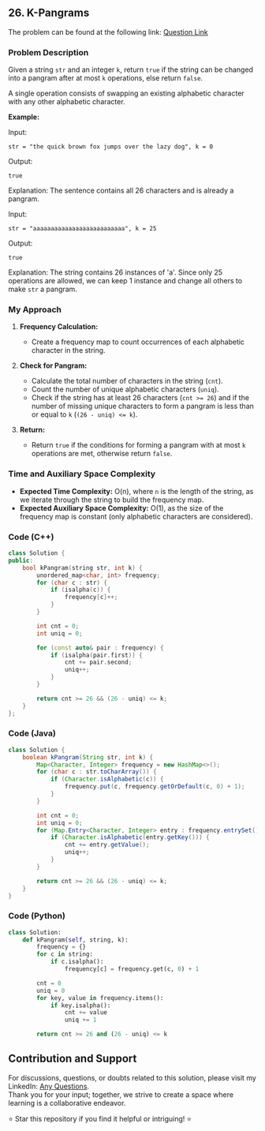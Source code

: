 ## 26. K-Pangrams

The problem can be found at the following link: [Question Link](https://www.geeksforgeeks.org/problems/k-pangrams0909/1)

### Problem Description

Given a string `str` and an integer `k`, return `true` if the string can be changed into a pangram after at most `k` operations, else return `false`.

A single operation consists of swapping an existing alphabetic character with any other alphabetic character.

**Example:**

Input:
```
str = "the quick brown fox jumps over the lazy dog", k = 0
```
Output:
```
true
```
Explanation: The sentence contains all 26 characters and is already a pangram.

Input:
```
str = "aaaaaaaaaaaaaaaaaaaaaaaaaa", k = 25
```
Output:
```
true
```
Explanation: The string contains 26 instances of 'a'. Since only 25 operations are allowed, we can keep 1 instance and change all others to make `str` a pangram.

### My Approach

1. **Frequency Calculation:**
   - Create a frequency map to count occurrences of each alphabetic character in the string.

2. **Check for Pangram:**
   - Calculate the total number of characters in the string (`cnt`).
   - Count the number of unique alphabetic characters (`uniq`).
   - Check if the string has at least 26 characters (`cnt >= 26`) and if the number of missing unique characters to form a pangram is less than or equal to `k` (`(26 - uniq) <= k`).

3. **Return:**
   - Return `true` if the conditions for forming a pangram with at most `k` operations are met, otherwise return `false`.

### Time and Auxiliary Space Complexity

- **Expected Time Complexity:** O(n), where `n` is the length of the string, as we iterate through the string to build the frequency map.
- **Expected Auxiliary Space Complexity:** O(1), as the size of the frequency map is constant (only alphabetic characters are considered).

### Code (C++)

```cpp
class Solution {
public:
    bool kPangram(string str, int k) {
        unordered_map<char, int> frequency;
        for (char c : str) {
            if (isalpha(c)) {
                frequency[c]++;
            }
        }

        int cnt = 0;
        int uniq = 0;

        for (const auto& pair : frequency) {
            if (isalpha(pair.first)) {
                cnt += pair.second;
                uniq++;
            }
        }

        return cnt >= 26 && (26 - uniq) <= k;
    }
};
```

### Code (Java)

```java
class Solution {
    boolean kPangram(String str, int k) {
        Map<Character, Integer> frequency = new HashMap<>();
        for (char c : str.toCharArray()) {
            if (Character.isAlphabetic(c)) {
                frequency.put(c, frequency.getOrDefault(c, 0) + 1);
            }
        }

        int cnt = 0;
        int uniq = 0;
        for (Map.Entry<Character, Integer> entry : frequency.entrySet()) {
            if (Character.isAlphabetic(entry.getKey())) {
                cnt += entry.getValue();
                uniq++;
            }
        }

        return cnt >= 26 && (26 - uniq) <= k;
    }
}
```

### Code (Python)

```python
class Solution:
    def kPangram(self, string, k):
        frequency = {}
        for c in string:
            if c.isalpha():
                frequency[c] = frequency.get(c, 0) + 1

        cnt = 0
        uniq = 0
        for key, value in frequency.items():
            if key.isalpha():
                cnt += value
                uniq += 1

        return cnt >= 26 and (26 - uniq) <= k
```

## Contribution and Support

For discussions, questions, or doubts related to this solution, please visit my LinkedIn: [Any Questions](https://www.linkedin.com/in/het-patel-8b110525a/).  
Thank you for your input; together, we strive to create a space where learning is a collaborative endeavor.

⭐ Star this repository if you find it helpful or intriguing! ⭐
